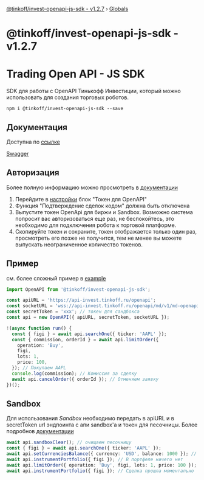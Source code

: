 [@tinkoff/invest-openapi-js-sdk - v1.2.7](README.md) › [Globals](globals.md)

# @tinkoff/invest-openapi-js-sdk - v1.2.7

# Trading Open API - JS SDK

SDK для работы с OpenAPI Тинькофф Инвестиции, который можно использовать для создания торговых роботов.

`npm i @tinkoff/invest-openapi-js-sdk --save`

## Документация

Доступна по [ссылке](./doc/classes/openapi.md)

[Swagger](https://tinkoffcreditsystems.github.io/invest-openapi/swagger-ui/)

## Авторизация

Более полную информацию можно просмотреть в [документации](https://tinkoffcreditsystems.github.io/invest-openapi/auth/)

1. Перейдите в [настройки](https://www.tinkoff.ru/invest/settings/) блок "Токен для OpenAPI"
2. Функция "Подтверждение сделок кодом" должна быть отключена
3. Выпустите токен OpenApi для биржи и Sandbox. Возможно система
   попросит вас авторизоваться еще раз, не беспокойтесь, это необходимо
   для подключения робота к торговой платформе.
4. Скопируйте токен и сохраните, токен отображается только один раз, просмотреть
   его позже не получится, тем не менее вы можете выпускать неограниченное количество токенов.

## Пример

см. более сложный пример в [example](./example)

```typescript
import OpenAPI from '@tinkoff/invest-openapi-js-sdk';

const apiURL = 'https://api-invest.tinkoff.ru/openapi';
const socketURL = 'wss://api-invest.tinkoff.ru/openapi/md/v1/md-openapi/ws';
const secretToken = 'xxx'; // токен для сандбокса
const api = new OpenAPI({ apiURL, secretToken, socketURL });

!(async function run() {
  const { figi } = await api.searchOne({ ticker: 'AAPL' });
  const { commission, orderId } = await api.limitOrder({
    operation: 'Buy',
    figi,
    lots: 1,
    price: 100,
  }); // Покупаем AAPL
  console.log(commission); // Комиссия за сделку
  await api.cancelOrder({ orderId }); // Отменяем заявку
})();
```

## Sandbox

Для использования _Sandbox_ необходимо передать в apiURL и в secretToken url
эндпоинта с апи sandbox'а и токен для песочницы.
Более подробнов [документации](https://tinkoffcreditsystems.github.io/invest-openapi/env/)

```typescript
await api.sandboxClear(); // очищаем песочницу 
const { figi } = await api.searchOne({ ticker: 'AAPL' });
await api.setCurrenciesBalance({ currency: 'USD', balance: 1000 }); // 1000$ на счет
await api.instrumentPortfolio({ figi }); // В портфеле ничего нет
await api.limitOrder({ operation: 'Buy', figi, lots: 1, price: 100 }); // Покупаем AAPL
await api.instrumentPortfolio({ figi }); // Сделка прошла моментально
```
